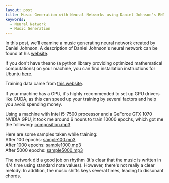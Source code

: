 ```yaml
---
layout: post
title: Music Generation with Neural Networks using Daniel Johnson's RNN
keywords: 
  - Neural Network
  - Music Generation
---
```

  
In this post, we'll examine a music generating neural network created by Daniel Johnson. A description of Daniel Johnson's neural network can be found at his [website](http://www.hexahedria.com/2015/08/03/composing-music-with-recurrent-neural-networks/).

If you don't have theano (a python library providing optimized mathematical computations) on your machine, you can find installation instructions for Ubuntu [here](http://deeplearning.net/software/theano/install_ubuntu.html).  

Training data came from [this website](http://www.piano-midi.de/).  

If your machine has a GPU, it's highly recommended to set up GPU drivers like CUDA, as this can speed up your training by several factors and help you avoid spending money. 

Using a machine with Intel i5-7500 processor and a GeForce GTX 1070 NVIDIA GPU, it took me around 6 hours to train 10000 epochs, which got me the following: <a href="/music/composition.mp3" download>composition.mp3</a>  
  
Here are some samples taken while training:  
After 100 epochs: <a href="/music/hexasample100.mp3" download>sample100.mp3</a>  
After 1000 epochs: <a href="/music/hexasample1000.mp3" download>sample1000.mp3</a>  
After 5000 epochs: <a href="/music/hexasample5000.mp3" download>sample5000.mp3</a>  

The network did a good job on rhythm (it's clear that the music is written in 4/4 time using standard note values). However, there's not really a clear melody. In addition, the music shifts keys several times, leading to dissonant chords.


